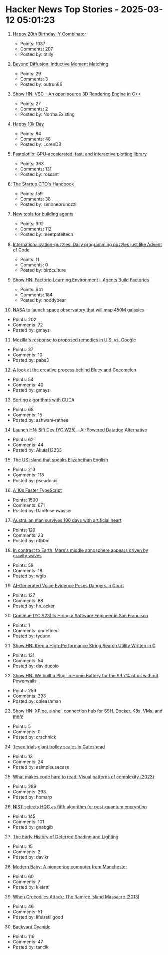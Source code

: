 # Hacker News Top Stories - 2025-03-12 05:01:23

1. [Happy 20th Birthday, Y Combinator](https://twitter.com/garrytan/status/1899092996702048709)
   - Points: 1037
   - Comments: 207
   - Posted by: btilly

2. [Beyond Diffusion: Inductive Moment Matching](https://lumalabs.ai/news/inductive-moment-matching)
   - Points: 29
   - Comments: 3
   - Posted by: outrun86

3. [Show HN: VSC – An open source 3D Rendering Engine in C++](https://github.com/WW92030-STORAGE/VSC)
   - Points: 27
   - Comments: 2
   - Posted by: NormalExisting

4. [Happy 10k Day](https://blog.comma.ai/happy10kday/)
   - Points: 84
   - Comments: 48
   - Posted by: LorenDB

5. [Fastplotlib: GPU-accelerated, fast, and interactive plotting library](https://medium.com/@caitlin9165/fastplotlib-driving-scientific-discovery-through-data-visualization-418f8bff094c)
   - Points: 363
   - Comments: 131
   - Posted by: rossant

6. [The Startup CTO's Handbook](https://github.com/ZachGoldberg/Startup-CTO-Handbook/blob/main/StartupCTOHandbook.md)
   - Points: 159
   - Comments: 38
   - Posted by: simonebrunozzi

7. [New tools for building agents](https://openai.com/index/new-tools-for-building-agents/)
   - Points: 302
   - Comments: 112
   - Posted by: meetpateltech

8. [Internationalization-puzzles: Daily programming puzzles just like Advent of Code](https://i18n-puzzles.com/)
   - Points: 11
   - Comments: 0
   - Posted by: birdculture

9. [Show HN: Factorio Learning Environment – Agents Build Factories](https://jackhopkins.github.io/factorio-learning-environment/)
   - Points: 641
   - Comments: 184
   - Posted by: noddybear

10. [NASA to launch space observatory that will map 450M galaxies](https://www.nbcnews.com/science/space/nasa-spherex-space-observatory-launch-map-galaxies-universe-rcna190877)
   - Points: 202
   - Comments: 72
   - Posted by: gmays

11. [Mozilla's response to proposed remedies in U.S. vs. Google](https://blog.mozilla.org/en/mozilla/internet-policy/proposed-remedies-browsers/)
   - Points: 37
   - Comments: 10
   - Posted by: pabs3

12. [A look at the creative process behind Bluey and Cocomelon](https://www.readtrung.com/p/why-i-love-bluey-and-hate-cocomelon)
   - Points: 54
   - Comments: 40
   - Posted by: gmays

13. [Sorting algorithms with CUDA](https://ashwanirathee.com/blog/2025/sort2/)
   - Points: 68
   - Comments: 15
   - Posted by: ashwani-rathee

14. [Launch HN: Sift Dev (YC W25) – AI-Powered Datadog Alternative](undefined)
   - Points: 62
   - Comments: 44
   - Posted by: Akula112233

15. [The US island that speaks Elizabethan English](https://www.bbc.com/travel/article/20190623-the-us-island-that-speaks-elizabethan-english)
   - Points: 213
   - Comments: 118
   - Posted by: pseudolus

16. [A 10x Faster TypeScript](https://devblogs.microsoft.com/typescript/typescript-native-port/)
   - Points: 1500
   - Comments: 671
   - Posted by: DanRosenwasser

17. [Australian man survives 100 days with artificial heart](https://www.theguardian.com/australia-news/2025/mar/12/australian-man-survives-100-days-with-artificial-heart-in-world-first-success)
   - Points: 129
   - Comments: 23
   - Posted by: n1b0m

18. [In contrast to Earth, Mars's middle atmosphere appears driven by gravity waves](https://phys.org/news/2025-03-contrast-earth-mars-middle-atmosphere.html)
   - Points: 59
   - Comments: 18
   - Posted by: wglb

19. [AI-Generated Voice Evidence Poses Dangers in Court](https://www.lawfaremedia.org/article/ai-generated-voice-evidence-poses-dangers-in-court)
   - Points: 127
   - Comments: 88
   - Posted by: hn_acker

20. [Continue (YC S23) Is Hiring a Software Engineer in San Francisco](https://www.ycombinator.com/companies/continue/jobs/smcxRnM-software-engineer)
   - Points: 1
   - Comments: undefined
   - Posted by: tydunn

21. [Show HN: Krep a High-Performance String Search Utility Written in C](https://davidesantangelo.github.io/krep/)
   - Points: 131
   - Comments: 54
   - Posted by: daviducolo

22. [Show HN: We built a Plug-in Home Battery for the 99.7% of us without Powerwalls](https://pilaenergy.com)
   - Points: 259
   - Comments: 393
   - Posted by: coleashman

23. [Show HN: XPipe, a shell connection hub for SSH, Docker, K8s, VMs, and more](https://xpipe.io/)
   - Points: 5
   - Comments: 0
   - Posted by: crschnick

24. [Tesco trials giant trolley scales in Gateshead](https://www.bbc.co.uk/news/articles/c0rzvrjkklko)
   - Points: 13
   - Comments: 24
   - Posted by: asimpleusecase

25. [What makes code hard to read: Visual patterns of complexity (2023)](https://seeinglogic.com/posts/visual-readability-patterns/)
   - Points: 299
   - Comments: 293
   - Posted by: homarp

26. [NIST selects HQC as fifth algorithm for post-quantum encryption](https://www.nist.gov/news-events/news/2025/03/nist-selects-hqc-fifth-algorithm-post-quantum-encryption)
   - Points: 145
   - Comments: 101
   - Posted by: gnabgib

27. [The Early History of Deferred Shading and Lighting](https://sites.google.com/site/richgel99/the-early-history-of-deferred-shading-and-lighting)
   - Points: 15
   - Comments: 2
   - Posted by: davikr

28. [Modern Baby: A pioneering computer from Manchester](https://thechipletter.substack.com/p/modern-baby)
   - Points: 60
   - Comments: 7
   - Posted by: klelatti

29. [When Crocodiles Attack: The Ramree Island Massacre (2013)](https://www.atlasobscura.com/articles/the-ramree-island-massacre)
   - Points: 46
   - Comments: 51
   - Posted by: lifeisstillgood

30. [Backyard Cyanide](https://suziepetryk.com/blog/cyanide.html)
   - Points: 116
   - Comments: 47
   - Posted by: tancik

